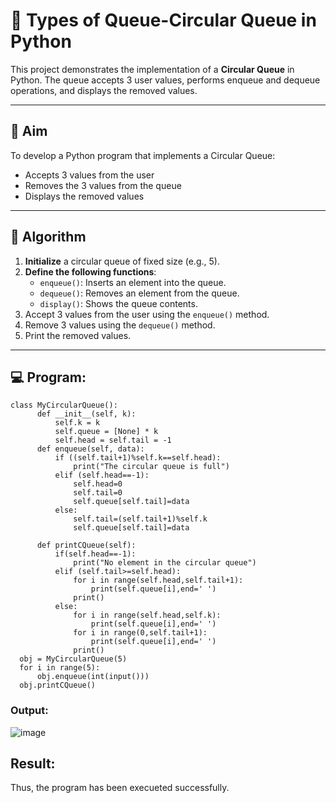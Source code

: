 # 🔄 Types of Queue-Circular Queue in Python

This project demonstrates the implementation of a **Circular Queue** in Python. The queue accepts 3 user values, performs enqueue and dequeue operations, and displays the removed values.

---

## 🎯 Aim

To develop a Python program that implements a Circular Queue:
- Accepts 3 values from the user
- Removes the 3 values from the queue
- Displays the removed values

---

## 🧠 Algorithm

1. **Initialize** a circular queue of fixed size (e.g., 5).
2. **Define the following functions**:
   - `enqueue()`: Inserts an element into the queue.
   - `dequeue()`: Removes an element from the queue.
   - `display()`: Shows the queue contents.
3. Accept 3 values from the user using the `enqueue()` method.
4. Remove 3 values using the `dequeue()` method.
5. Print the removed values.

---

## 💻 Program:
```
class MyCircularQueue():
      def __init__(self, k):
          self.k = k
          self.queue = [None] * k
          self.head = self.tail = -1
      def enqueue(self, data):
          if ((self.tail+1)%self.k==self.head):
              print("The circular queue is full")
          elif (self.head==-1):
              self.head=0
              self.tail=0
              self.queue[self.tail]=data
          else:
              self.tail=(self.tail+1)%self.k
              self.queue[self.tail]=data
      
      def printCQueue(self):
          if(self.head==-1):
              print("No element in the circular queue")
          elif (self.tail>=self.head):
              for i in range(self.head,self.tail+1):
                  print(self.queue[i],end=' ')
              print()
          else:
              for i in range(self.head,self.k):
                  print(self.queue[i],end=' ')
              for i in range(0,self.tail+1):
                  print(self.queue[i],end=' ')
              print()
  obj = MyCircularQueue(5)
  for i in range(5):
      obj.enqueue(int(input()))
  obj.printCQueue()
```

### Output:

![image](https://github.com/user-attachments/assets/5aae03b2-c96f-4d2e-b4b5-a40b2de8ceee)

## Result:
Thus, the program has been execueted successfully.
